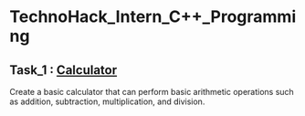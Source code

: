 # TechnoHack_Intern_C++_Programming


## Task_1 : [Calculator](https://github.com/Moataz-Elhawary/TechnoHack_Intern/tree/main/Task_1/Calculator)
Create a basic calculator that can perform
basic arithmetic operations such as addition,
subtraction, multiplication, and division.
